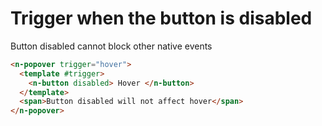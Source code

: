 # Trigger when the button is disabled

Button disabled cannot block other native events

```html
<n-popover trigger="hover">
  <template #trigger>
    <n-button disabled> Hover </n-button>
  </template>
  <span>Button disabled will not affect hover</span>
</n-popover>
```
